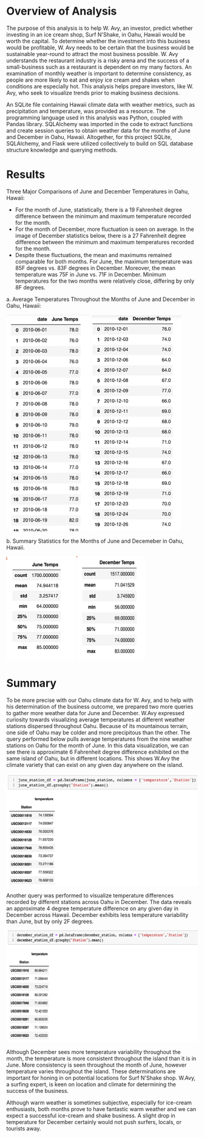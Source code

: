 # Overview of Analysis

The purpose of this analysis is to help W. Avy, an investor, predict whether investing in an ice cream shop, Surf N'Shake, in Oahu, Hawaii would be worth the capital. To determine whether the investment into this business would be profitable, W. Avy needs to be certain that the business would be sustainable year-round to attract the most business possible. W. Avy understands the restaurant industry is a risky arena and the success of a small-business such as a restaurant is dependent on my many factors. An examination of monthly weather is important to determine consistency, as people are more likely to eat and enjoy ice cream and shakes when conditions are especially hot. This analysis helps prepare investors, like W. Avy, who seek to visualize trends prior to making business decisions.

An SQLite file containing Hawaii climate data with weather metrics, such as precipitation and temperature, was provided as a resource. The programming language used in this analysis was Python, coupled with Pandas library. SQLAlchemy was imported in the code to extract functions and create session queries to obtain weather data for the months of June and December in Oahu, Hawaii. Altogether, for this project SQLite, SQLAlchemy, and Flask were utilized collectively to build on SQL database structure knowledge and querying methods.

# Results

Three Major Comparisons of June and December Temperatures in Oahu, Hawaii:

* For the month of June, statistically, there is a 19 Fahrenheit degree difference between the minimum and maximum temperature recorded for the month. 
* For the month of December, more fluctuation is seen on average. In the image of December statistics below, there is a 27 Fahrenheit degree difference between the minimum and maximum temperatures recorded for the month. 
* Despite these fluctuations, the mean and maximums remained comparable for both months. For June, the maximum temperature was 85F degrees vs. 83F degrees in December. Moreover, the mean temperature was 75F in June vs. 71F in December. Minimum temperatures for the two months were relatively close, differing by only 8F degrees. 

a. Average Temperatures Throughout the Months of June and December in Oahu, Hawaii:

<p float="left">
  
<img src="https://github.com/katmarcin/surfs_up/blob/4fe6b92b9c871fdbca60d74ff937b4739175250a/jantemps.png" width="220" height="570"/>

<img src="https://github.com/katmarcin/surfs_up/blob/8cc3b889af9d080accf7659c4c7c0d478604e829/dectemps.png">

</p>

b. Summary Statistics for the Months of June and Decemeber in Oahu, Hawaii.

<p float="left">
  
<img src="https://github.com/katmarcin/surfs_up/blob/f3c23acade25baf0e1757e0f53d7293151be3339/junestats.png">

<img src="https://github.com/katmarcin/surfs_up/blob/f3c23acade25baf0e1757e0f53d7293151be3339/decstats.png" width="180" height="275"/>

</p>

# Summary

To be more precise with our Oahu climate data for W. Avy, and to help with his determination of the business outcome, we prepared two more queries to gather more weather data for June and December. W.Avy expressed curiosity towards visualizing average temperatures at different weather stations dispersed throughout Oahu. Because of its mountainous terrain, one side of Oahu may be colder and more precipitous than the other. The query performed below pulls average temperatures from the nine weather stations on Oahu for the month of June. In this data visualization, we can see there is approximate 6 Fahrenheit degree difference exhibited on the same island of Oahu, but in different locations. This shows W.Avy the climate variety that can exist on any given day anywhere on the island. 

<img src="https://github.com/katmarcin/surfs_up/blob/ce1e6024b13ba9a35384ad7be487560a66bae23f/station.png" width="540" height="295"/>

Another query was performed to visualize temperature differences recorded by different stations across Oahu in December. The data reveals an approximate 4 degree temperature difference on any given day in December across Hawaii. December exhibits less temperature variability than June, but by only 2F degrees. 

<img src="https://github.com/katmarcin/surfs_up/blob/cde726bf31fa27da70582bcb98b3099da4e22ccd/decstation.png" width="540" height="295"/>

Although December sees more temperature variability throughout the month, the temperature is more consistent throughout the island than it is in June. More consistency is seen throughout the month of June, however temperature varies throughout the island. These determinations are important for honing in on potential locations for Surf N'Shake shop. W.Avy, a surfing expert, is keen on location and climate for determining the success of the business.

Although warm weather is sometimes subjective, especially for ice-cream enthusiasts, both months prove to have fantastic warm weather and we can expect a successful ice-cream and shake business. A slight drop in temperature for December certainly would not push surfers, locals, or tourists away. 





